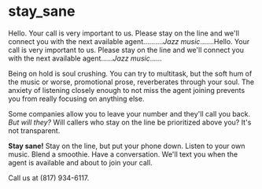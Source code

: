 # stay_sane

Hello. Your call is very important to us. Please stay on the line and we'll connect you with the next available agent..........*Jazz music*.......Hello. Your call is very important to us. Please stay on the line and we'll connect you with the next available agent......*Jazz music*......

Being on hold is soul crushing. You can try to multitask, but the soft hum of the music or worse, promotional prose, reverberates through your soul. The anxiety of listening closely enough to not miss the agent joining prevents you from really focusing on anything else.

Some companies allow you to leave your number and they'll call you back. *But will they?* Will callers who stay on the line be prioritized above you? It's not transparent.

**Stay sane!** Stay on the line, but put your phone down. Listen to your own music. Blend a smoothie. Have a conversation. We'll text you when the agent is available and about to join your call.

Call us at (817) 934-6117.
